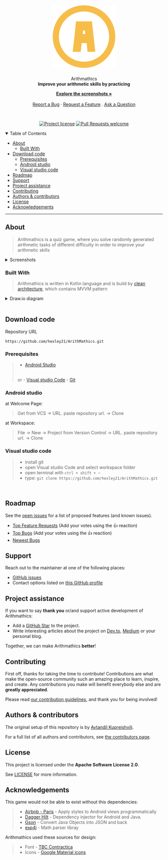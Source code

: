 <h1 align="center">
  <a href="https://github.com/hexley21/ArithMathics">
    <!-- Please provide path to your logo here -->
    <img src="docs/images/logo.svg" alt="Logo" width="200" height="200">
  </a>
</h1>

<div align="center">
  Arithmathics
  <br />
  <strong>Improve your arithmetic skills by practicing</strong>

  <a href="#about"><strong>Explore the screenshots »</strong></a>
  <br />
  <br />
  <a href="https://github.com/hexley21/ArithMathics/issues/new?assignees=&labels=bug&template=01_BUG_REPORT.md&title=bug%3A+">Report a Bug</a>
  ·
  <a href="https://github.com/hexley21/ArithMathics/issues/new?assignees=&labels=enhancement&template=02_FEATURE_REQUEST.md&title=feat%3A+">Request a Feature</a>
  .
  <a href="https://github.com/hexley21/ArithMathics/issues/new?assignees=&labels=question&template=04_SUPPORT_QUESTION.md&title=support%3A+">Ask a Question</a>
</div>

<div align="center">
<br />

[![Project license](https://img.shields.io/github/license/hexley21/ArithMathics.svg?style=flat-square)](LICENSE)
[![Pull Requests welcome](https://img.shields.io/badge/PRs-welcome-f7bd49.svg?style=flat-square)](https://github.com/hexley21/ArithMath/issues?q=is%3Aissue+is%3Aopen+label%3A%22help+wanted%22)

</div>

<details open="open">
<summary>Table of Contents</summary>

- [About](#about)
  - [Built With](#built-with)
- [Download code](#download-code)
  - [Prerequisites](#prerequisites)
  - [Android studio](#android-studio)
  - [Visual studio code](#visual-studio-code)
- [Roadmap](#roadmap)
- [Support](#support)
- [Project assistance](#project-assistance)
- [Contributing](#contributing)
- [Authors & contributors](#authors--contributors)
- [License](#license)
- [Acknowledgements](#acknowledgements)

</details>

---

## About

> Arithmathics is a quiz game, where you solve
> randomly generated airthmetic tasks of different difficulty
> in order to improve your arithmetic skills

<details>
<summary>Screenshots</summary>
<br>

|                               Welcome Page                               |                               Menu Page                                   |
| :-------------------------------------------------------------------: | :--------------------------------------------------------------------: |
| <img src="docs/images/screenshot_menu.jpg" title="Menu" width="100%"> |<img src="docs/images/screenshot_welcome.jpg" title="Welcome" width="100%"> |


|                               Custom Difficulty Page                               |                               Game History Page                                   |
| :-------------------------------------------------------------------: | :--------------------------------------------------------------------: |
| <img src="docs/images/screenshot_custom.jpg" title="Custom Difficulty" width="100%"> |<img src="docs/images/screenshot_history.jpg" title="Game History" width="100%"> |

|                               Gameplay                               |                               Dark Theme                                   |
| :-------------------------------------------------------------------: | :--------------------------------------------------------------------: |
| <img src="docs/images/gameplay.gif" title="Gameplay" width="100%"> |<img src="docs/images/screenshot_dark.jpg" title="Dark Theme" width="100%"> |

</details>

### Built With

> Arithmathics is written in Kotlin language and
> is build by 
> <a href="https://medium.com/android-dev-hacks/detailed-guide-on-android-clean-architecture-9eab262a9011">clean architecture</a>,
> which contains MVVM pattern
<details>
<summary>Draw.io diagram</summary>
<img src="docs/images/Arithmath_diagram.png" title="Diagram" width="100%">
</details>
<br>

## Download code
Repository URL
```
https://github.com/hexley21/ArithMathics.git
```
### Prerequisites

> - <a href="https://developer.android.com/studio">Android Studio</a>
> <br>
> or
> - <a href="https://code.visualstudio.com/">Visual studio Code</a>
> - <a href="https://git-scm.com/downloads">Git</a>


### Android studio

at Welcome Page:
> Get from VCS -> URL. paste repository url. -> Clone

at Workspace:

> File -> New -> Project from Version Control -> URL. paste repository url. -> Clone

### Visual studio code

> - install git
> - open Visual studio Code and select workspace folder
> - open terminal with `ctrl + shift + ~ `
> - type: `git clone https://github.com/hexley21/ArithMathics.git`

<br>

## Roadmap

See the [open issues](https://github.com/hexley21/ArithMathics/issues) for a list of proposed features (and known issues).

- [Top Feature Requests](https://github.com/hexley21/ArithMathics/issues?q=label%3Aenhancement+is%3Aopen+sort%3Areactions-%2B1-desc) (Add your votes using the 👍 reaction)
- [Top Bugs](https://github.com/hexley21/ArithMathics/issues?q=is%3Aissue+is%3Aopen+label%3Abug+sort%3Areactions-%2B1-desc) (Add your votes using the 👍 reaction)
- [Newest Bugs](https://github.com/hexley21/ArithMathics/issues?q=is%3Aopen+is%3Aissue+label%3Abug)

## Support


Reach out to the maintainer at one of the following places:

- [GitHub issues](https://github.com/hexley21/ArithMathics/issues/new?assignees=&labels=question&template=04_SUPPORT_QUESTION.md&title=support%3A+)
- Contact options listed on [this GitHub profile](https://github.com/hexley21)

## Project assistance

If you want to say **thank you** or/and support active development of Arithmathics:

- Add a [GitHub Star](https://github.com/hexley21/ArithMathics) to the project.
- Write interesting articles about the project on [Dev.to](https://dev.to/), [Medium](https://medium.com/) or your personal blog.

Together, we can make Arithmathics **better**!

## Contributing

First off, thanks for taking the time to contribute! Contributions are what make the open-source community such an amazing place to learn, inspire, and create. Any contributions you make will benefit everybody else and are **greatly appreciated**.


Please read [our contribution guidelines](docs/CONTRIBUTING.md), and thank you for being involved!

## Authors & contributors

The original setup of this repository is by [Avtandil Kupreishvili](https://github.com/hexley21).

For a full list of all authors and contributors, see [the contributors page](https://github.com/hexley21/ArithMathics/contributors).

## License

This project is licensed under the **Apache Software License 2.0**.

See [LICENSE](LICENSE) for more information.

## Acknowledgements

This game would not be able to exist without this dependencies:
> - <a href="https://github.com/airbnb/paris">Airbnb - Paris</a> - Apply styles to Android views programmatically
> - <a href="https://github.com/google/dagger">Dagger Hilt</a> - Dependency injector for Android and Java.
> - <a href="https://github.com/google/gson">Gson</a> - Convert Java Objects into JSON and back
> - <a href="https://www.objecthunter.net/exp4j/">exp4j</a> - Math parser libray

Arithmathics used these sources for design:
> - Font - <a href="https://www.contractica.ge/">TBC Contractica</a>
> - Icons - <a href="https://fonts.google.com/icons">Google Material icons</a>
